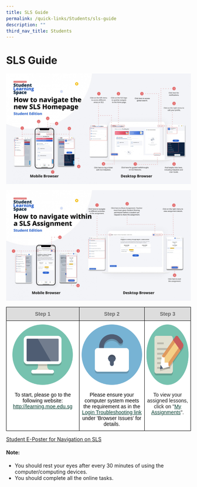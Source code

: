 ```yaml
---
title: SLS Guide
permalink: /quick-links/Students/sls-guide
description: ""
third_nav_title: Students
---
```

# **SLS Guide**

![](/images/SLS%201.jpg)

![](/images/SLS%202.jpg)


<table style="border-collapse:collapse;border-spacing:0" class="tg"><thead><tr><th style="background-color:#DDD;border-color:black;border-style:solid;border-width:1px;color:#666;font-family:Arial, sans-serif;font-size:14px;font-weight:bold;overflow:hidden;padding:10px 5px;text-align:center;vertical-align:middle;word-break:normal"><span style="color:#666;background-color:#DDD">Step 1</span></th><th style="background-color:#DDD;border-color:black;border-style:solid;border-width:1px;color:#666;font-family:Arial, sans-serif;font-size:14px;font-weight:bold;overflow:hidden;padding:10px 5px;text-align:center;vertical-align:middle;word-break:normal"><span style="color:#666;background-color:#DDD">Step 2</span></th><th style="background-color:#DDD;border-color:black;border-style:solid;border-width:1px;color:#666;font-family:Arial, sans-serif;font-size:14px;font-weight:bold;overflow:hidden;padding:10px 5px;text-align:center;vertical-align:middle;word-break:normal"><span style="color:#666;background-color:#DDD">Step 3</span></th></tr></thead><tbody><tr><td style="background-color:#FFF;border-color:black;border-style:solid;border-width:1px;font-family:Arial, sans-serif;font-size:14px;overflow:hidden;padding:10px 5px;text-align:center;vertical-align:top;word-break:normal"><img src="/images/iconfinder_computer_1055084.png" alt="iconfinder_computer_1055084.png" width="165" height="165"><br><br><span style="font-weight:400;color:#000">To start, please go to the following website:</span> <a href="http://learning.moe.edu.sg/" target="_blank" rel="noopener noreferrer"><span style="text-decoration:underline;color:#033C2E">http://learning.moe.edu.sg</span></a></td><td style="background-color:#FFF;border-color:black;border-style:solid;border-width:1px;font-family:Arial, sans-serif;font-size:14px;overflow:hidden;padding:10px 5px;text-align:center;vertical-align:top;word-break:normal"><img src="/images/iconfinder_unlocked_1054943.png" alt="iconfinder_unlocked_1054943.png" width="165" height="165"><br><br><span style="font-weight:400;color:#000">Please ensure your computer system meets the requirement as in the</span> <a href="https://static.learning.moe.edu.sg/UserGuide/login-troubleshooting.html" target="_blank" rel="noopener noreferrer"><span style="text-decoration:underline;color:#033C2E">Login Troubleshooting link</span></a> <span style="font-weight:400;color:#000">under 'Browser Issues' for details.</span></td><td style="background-color:#FFF;border-color:black;border-style:solid;border-width:1px;font-family:Arial, sans-serif;font-size:14px;overflow:hidden;padding:10px 5px;text-align:center;vertical-align:top;word-break:normal"><img src="/images/iconfinder_compose_1055085.png" alt="iconfinder_compose_1055085.png" width="165" height="165"><br><br>To view your assigned lessons, click on "<a href="/files/Access%20Assignments.pdf" target="_blank" rel="noopener noreferrer"><span style="text-decoration:underline;color:#033C2E">My Assignments</span></a>".</td></tr></tbody></table>

[Student E-Poster for Navigation on SLS](/files/Student%20E-Poster%20for%20Navigation%20on%20SLS.pdf)

#### Note:
*   You should rest your eyes after every 30 minutes of using the computer/computing devices.
*   You should complete all the online tasks.